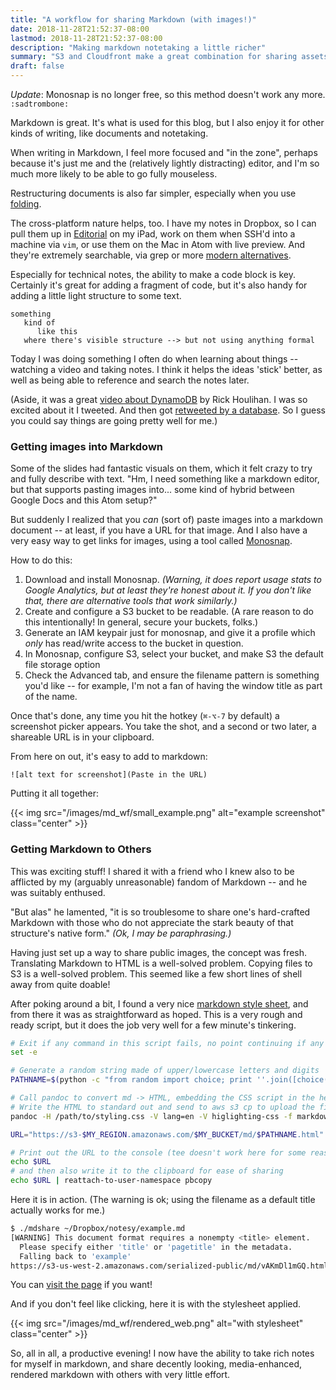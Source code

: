 ```yaml
---
title: "A workflow for sharing Markdown (with images!)"
date: 2018-11-28T21:52:37-08:00
lastmod: 2018-11-28T21:52:37-08:00
description: "Making markdown notetaking a little richer"
summary: "S3 and Cloudfront make a great combination for sharing assets. Throw in some pandoc and you can easily share rich notes with others."
draft: false
---
```


*Update*: Monosnap is no longer free, so this method doesn't work any more. `:sadtrombone:`

Markdown is great. It's what is used for this blog, but I also enjoy it for other kinds of writing, like documents and notetaking.

When writing in Markdown, I feel more focused and "in the zone", perhaps because it's just me and the (relatively lightly distracting) editor, and I'm so much more likely to be able to go fully mouseless.

Restructuring documents is also far simpler, especially when you use [folding](https://en.wikipedia.org/wiki/Code_folding).

The cross-platform nature helps, too. I have my notes in Dropbox, so I can pull them up in [Editorial](https://omz-software.com/editorial/) on my iPad, work on them when SSH'd into a machine via `vim`, or use them on the Mac in Atom with live preview. And they're extremely searchable, via grep or more [modern alternatives](https://github.com/monochromegane/the_platinum_searcher).

Especially for technical notes, the ability to make a code block is key. Certainly it's great for adding a fragment of code, but it's also handy for adding a little light structure to some text.

```
something
   kind of
      like this
   where there's visible structure --> but not using anything formal
```

Today I was doing something I often do when learning about things -- watching a video and taking notes. I think it helps the ideas 'stick' better, as well as being able to reference and search the notes later.

(Aside, it was a great [video about DynamoDB](https://www.youtube.com/watch?v=HaEPXoXVf2k) by Rick Houlihan. I was so excited about it I tweeted. And then got [retweeted by a database](https://twitter.com/dynamodb/status/1068014679463587840). So I guess you could say things are going pretty well for me.)

### Getting images into Markdown

Some of the slides had fantastic visuals on them, which it felt crazy to try and fully describe with text. "Hm, I need something like a markdown editor, but that supports pasting images into... some kind of hybrid between Google Docs and this Atom setup?"

But suddenly I realized that you *can* (sort of) paste images into a markdown document -- at least, if you have a URL for that image. And I also have a very easy way to get links for images, using a tool called [Monosnap](https://monosnap.com/welcome).

How to do this:

1. Download and install Monosnap. *(Warning, it does report usage stats to Google Analytics, but at least they're honest about it. If you don't like that, there are alternative tools that work similarly.)*
2. Create and configure a S3 bucket to be readable. (A rare reason to do this intentionally! In general, secure your buckets, folks.)
2. Generate an IAM keypair just for monosnap, and give it a profile which *only* has read/write access to the bucket in question.
3. In Monosnap, configure S3, select your bucket, and make S3 the default file storage option
4. Check the Advanced tab, and ensure the filename pattern is something you'd like -- for example, I'm not a fan of having the window title as part of the name.

Once that's done, any time you hit the hotkey (`⌘-⌥-7` by default) a screenshot picker appears. You take the shot, and a second or two later, a shareable URL is in your clipboard.

From here on out, it's easy to add to markdown:

```
![alt text for screenshot](Paste in the URL)
```

Putting it all together:

{{< img src="/images/md_wf/small_example.png"  alt="example screenshot"   class="center"  >}}

### Getting Markdown to Others

This was exciting stuff! I shared it with a friend who I knew also to be afflicted by my (arguably unreasonable) fandom of Markdown -- and he was suitably enthused.

"But alas" he lamented, "it is so troublesome to share one's hard-crafted Markdown with those who do not appreciate the stark beauty of that structure's native form." *(Ok, I may be paraphrasing.)*

Having just set up a way to share public images, the concept was fresh. Translating Markdown to HTML is a well-solved problem. Copying files to S3 is a well-solved problem. This seemed like a few short lines of shell away from quite doable!

After poking around a bit, I found a very nice [markdown style sheet](http://benjam.info/panam/), and from there it was as straightforward as hoped. This is a very rough and ready script, but it does the job very well for a few minute's tinkering.

```bash
# Exit if any command in this script fails, no point continuing if any step explodes
set -e

# Generate a random string made of upper/lowercase letters and digits
PATHNAME=$(python -c "from random import choice; print ''.join([choice('ABCDEFGHIJKLMNOPQRSTUVWXYZabcdefghijklmnopqrstuvwxyz0123456789') for i in range(10)])")

# Call pandoc to convert md -> HTML, embedding the CSS script in the header
# Write the HTML to standard out and send to aws s3 cp to upload the file
pandoc -H /path/to/styling.css -V lang=en -V higlighting-css -f markdown+smart --to=html5 $1 -o - | aws s3 cp - s3://$MY_BUCKET/md/$PATHNAME.html --acl public-read --content-type "text/html"

URL="https://s3-$MY_REGION.amazonaws.com/$MY_BUCKET/md/$PATHNAME.html"

# Print out the URL to the console (tee doesn't work here for some reason?)
echo $URL
# and then also write it to the clipboard for ease of sharing
echo $URL | reattach-to-user-namespace pbcopy
```

Here it is in action. (The warning is ok; using the filename as a default title actually works for me.)

```bash
$ ./mdshare ~/Dropbox/notesy/example.md
[WARNING] This document format requires a nonempty <title> element.
  Please specify either 'title' or 'pagetitle' in the metadata.
  Falling back to 'example'
https://s3-us-west-2.amazonaws.com/serialized-public/md/vAKmDl1mGQ.html
```

You can [visit the page](https://s3-us-west-2.amazonaws.com/serialized-public/md/vAKmDl1mGQ.html) if you want!

And if you don't feel like clicking, here it is with the stylesheet applied.

{{< img src="/images/md_wf/rendered_web.png"  alt="with stylesheet"   class="center"  >}}

So, all in all, a productive evening! I now have the ability to take rich notes for myself in markdown, and share decently looking, media-enhanced, rendered markdown with others with very little effort.

